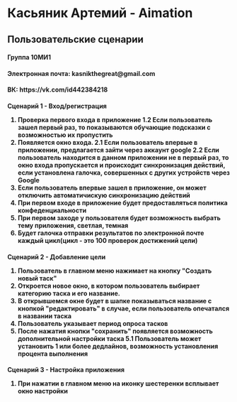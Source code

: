 <h1> Касьяник Артемий - Aimation
<h2> Пользовательские сценарии

<h4> Группа 10МИ1
<h4> Электронная почта: kasnikthegreat@gmail.com
<h4> ВК: https://vk.com/id442384218

<h4> Сценарий 1 - Вход/регистрация

1. Проверка первого входа в приложение
1.2 Если пользователь зашел первый раз, то показываются обучающие подсказки с возможностью их пропустить
2. Появляется окно входа.
2.1 Если пользователь впервые в приложении, предлагается зайти через аккаунт google
2.2 Если пользователь находится в данном приложении не в первый раз, то окно входа пропускается и происходит синхронизация действий, если установлена галочка, совершенных с других устройств через Google
3. Если пользователь впервые зашел в приложение, он может отключить автоматичискую синхронизацию действий
4. При первом входе в приложение будет предоставляться политика конфеденциальности
5. При первом заходе у пользователя будет возможность выбрать тему приложения, светлая, темная
6. Будет галочка отправки результатов по электронной почте каждый цикл(цикл - это 100 проверок достижений цели)

<h4> Сценарий 2 - Добавление цели

1. Пользователь в главном меню нажимает на кнопку "Создать новый таск"
2. Откроется новое окно, в котором пользователь выбирает категорию таска и его название. 
3. В открывшемся окне будет в шапке показываться название с кнопкой "редактировать" в случае, если пользователь опечатался в названии таска
4. Пользователь указывает период опроса тасков
5. После нажатия кнопки "сохранить" появляется возможность дополнительной настройки таска
5.1 Пользователь может установить 1 или более дедлайнов, возможность установления процента выполнения

<h4> Сценарий 3 - Настройка приложения

1. При нажатии в главном меню на иконку шестеренки всплывает окно настройки 
